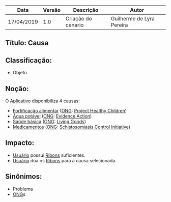| Data | Versão | Descrição | Autor |
|---|---|---|---|
| 17/04/2019 | 1.0 | Criação do cenario  | Guilherme de Lyra Pereira |

## Título: Causa

## Classificação:

- Objeto

## Noção:

O [Aplicativo](https://github.com/requisitos-2019-1/Ribon/blob/master/Modelagem%20de%20Requisitos/Lexicos/Aplicativo.md) disponibiliza 4 causas:
* [Fortificação alimentar](https://github.com/requisitos-2019-1/Ribon/blob/master/Modelagem%20de%20Requisitos/Lexicos/Fortificacao_alimentar.md) ([ONG](https://github.com/requisitos-2019-1/Ribon/blob/master/Modelagem%20de%20Requisitos/Lexicos/Ong.md): [Project Healthy Children](http://projecthealthychildren.com/))
* [Água potável](https://github.com/requisitos-2019-1/Ribon/blob/master/Modelagem%20de%20Requisitos/Lexicos/Agua_potavel.md) ([ONG](https://github.com/requisitos-2019-1/Ribon/blob/master/Modelagem%20de%20Requisitos/Lexicos/Ong.md): [Evidence Action](https://www.evidenceaction.org/))
* [Saúde básica](https://github.com/requisitos-2019-1/Ribon/blob/master/Modelagem%20de%20Requisitos/Lexicos/Saude_basica.md) ([ONG](https://github.com/requisitos-2019-1/Ribon/blob/master/Modelagem%20de%20Requisitos/Lexicos/Ong.md): [Living Goods](https://livinggoods.org/))
* [Medicamentos](https://github.com/requisitos-2019-1/Ribon/blob/master/Modelagem%20de%20Requisitos/Lexicos/Medicamentos.md) ([ONG](https://github.com/requisitos-2019-1/Ribon/blob/master/Modelagem%20de%20Requisitos/Lexicos/Ong.md): [Schistosomiasis Control Initiative](https://www.schistosomiasiscontrolinitiative.org/))

## Impacto:

- [Usuário](https://github.com/requisitos-2019-1/Ribon/blob/master/Modelagem%20de%20Requisitos/Lexicos/Usuário.md) possui [Ribons](https://github.com/requisitos-2019-1/Ribon/blob/master/Modelagem%20de%20Requisitos/Lexicos/Moeda_Ribon.md) suficientes.
- [Usuário](https://github.com/requisitos-2019-1/Ribon/blob/master/Modelagem%20de%20Requisitos/Lexicos/Usuário.md) doa os [Ribons](https://github.com/requisitos-2019-1/Ribon/blob/master/Modelagem%20de%20Requisitos/Lexicos/Moeda_Ribon.md) para a causa selecionada.

## Sinônimos:

- Problema
- [ONG](https://github.com/requisitos-2019-1/Ribon/blob/master/Modelagem%20de%20Requisitos/Lexicos/Ong.md)s
